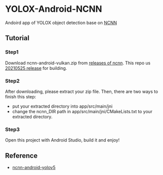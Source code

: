 # YOLOX-Android-NCNN

Andoird app of YOLOX object detection base on [NCNN](https://github.com/Tencent/ncnn)


## Tutorial

### Step1

Download ncnn-android-vulkan.zip from [releases of ncnn](https://github.com/Tencent/ncnn/releases). This repo us
[20210525 release](https://github.com/Tencent/ncnn/releases/download/20210525/ncnn-20210525-android-vulkan.zip) for building.

### Step2

After downloading, please extract your zip file. Then, there are two ways to finish this step:
* put your extracted directory into app/src/main/jni
* change the ncnn_DIR path in app/src/main/jni/CMakeLists.txt to your extracted directory.

### Step3
Open this project with Android Studio, build it and enjoy!


## Reference

* [ncnn-android-yolov5](https://github.com/nihui/ncnn-android-yolov5)
